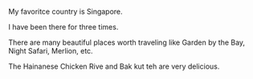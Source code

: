 My favoritce country is Singapore.

I have been there for three times.

There are many beautiful places worth traveling like Garden by the Bay, Night Safari, Merlion, etc.

The Hainanese Chicken Rive and Bak kut teh are very delicious.
